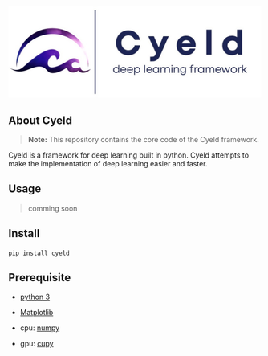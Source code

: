 <div style="width:800px height:100px" align="center">
    <img  src="./images/logo.jpg" alt="framework-picture">
</div>

<p></p>

## About Cyeld

> **Note:** This repository contains the core code of the Cyeld framework.

Cyeld is a framework for deep learning built in python. Cyeld attempts to make the implementation of deep learning easier and faster.

## Usage
>comming soon
## Install

```
pip install cyeld
```

## Prerequisite
- [python 3](https://www.python.org/)
- [Matplotlib](https://matplotlib.org/)

- cpu:  [numpy](https://numpy.org/)
- gpu:  [cupy](https://docs.cupy.dev/en/stable/index.html)